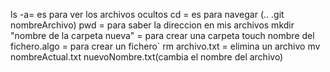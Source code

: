 ls -a= es para ver los archivos ocultos
cd = es para navegar (.. .git nombreArchivo)
pwd = para saber la direccion en mis archivos
mkdir "nombre de la carpeta nueva" = para crear una carpeta
touch nombre del fichero.algo = para crear un fichero`
rm archivo.txt = elimina un archivo
mv nombreActual.txt nuevoNombre.txt(cambia el nombre del archivo)
